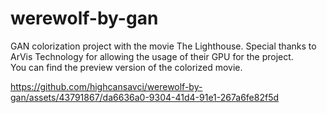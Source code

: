 # werewolf-by-gan
GAN colorization project with the movie The Lighthouse. Special thanks to ArVis Technology for allowing the usage of their GPU for the project.  
You can find the preview version of the colorized movie.

https://github.com/highcansavci/werewolf-by-gan/assets/43791867/da6636a0-9304-41d4-91e1-267a6fe82f5d


